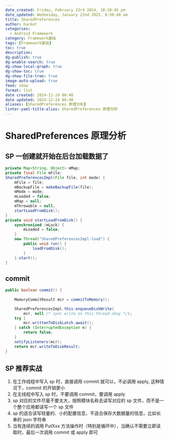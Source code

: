 ```yaml
---
date_created: Friday, February 23rd 2014, 10:10:45 pm
date_updated: Wednesday, January 22nd 2025, 8:50:40 am
title: SharedPreferences
author: hacket
categories:
  - Android Framework
category: Framework基础
tags: [Framework基础]
toc: true
description: 
dg-publish: true
dg-enable-search: true
dg-show-local-graph: true
dg-show-toc: true
dg-show-file-tree: true
image-auto-upload: true
feed: show
format: list
date created: 2024-12-24 00:40
date updated: 2024-12-24 00:40
aliases: [SharedPreferences 原理分析]
linter-yaml-title-alias: SharedPreferences 原理分析
---
```


# SharedPreferences 原理分析

## SP 一创建就开始在后台加载数据了

```java
private Map<String, Object> mMap;
private final File mFile;
SharedPreferencesImpl(File file, int mode) {
    mFile = file;
    mBackupFile = makeBackupFile(file);
    mMode = mode;
    mLoaded = false;
    mMap = null;
    mThrowable = null;
    startLoadFromDisk();
}
private void startLoadFromDisk() {
    synchronized (mLock) {
        mLoaded = false;
    }
    new Thread("SharedPreferencesImpl-load") {
        public void run() {
            loadFromDisk();
        }
    }.start();
}
```

## commit

```java
public boolean commit() {
   
    MemoryCommitResult mcr = commitToMemory();

    SharedPreferencesImpl.this.enqueueDiskWrite(
        mcr, null /* sync write on this thread okay */);
    try {
        mcr.writtenToDiskLatch.await();
    } catch (InterruptedException e) {
        return false;
    }
    notifyListeners(mcr);
    return mcr.writeToDiskResult;
}
```

## SP 推荐实战

1. 在工作线程中写入 sp 时，直接调用 commit 就可以，不必调用 apply, 这种情况下，commit 的开销更小
2. 在主线程中写入 sp 时，不要调用 commit，要调用 apply
3. sp 对应的文件尽量不要太大，按照模块名称去读写对应的 sp 文件，而不是一个整个应用都读写一个 sp 文件
4. sp 的适合读写轻量的、小的配置信息，不适合保存大数据量的信息，比如长串的 json 字符串
5. 当有连续的调用 PutXxx 方法操作时（特别是循环中），当确认不需要立即读取时，最后一次调用 commit 或 apply 即可
